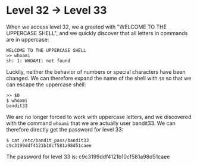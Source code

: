 # Level 32 &rarr; Level 33

When we access level 32, we a greeted with "WELCOME TO THE UPPERCASE SHELL", and we quickly discover that all letters in commands are in uppercase:

```
WELCOME TO THE UPPERCASE SHELL
>> whoami
sh: 1: WHOAMI: not found
```

Luckily, neither the behavior of numbers or special characters have been changed.
We can therefore expand the name of the shell with `$0` so that we can escape the uppercase shell:

```
>> $0
$ whoami
bandit33
```

We are no longer forced to work with uppercase letters, and we discovered with the command `whoami` that we are actually user bandit33.
We can therefore directly get the password for level 33:

```
$ cat /etc/bandit_pass/bandit33
c9c3199ddf4121b10cf581a98d51caee
```

The password for level 33 is: c9c3199ddf4121b10cf581a98d51caee
